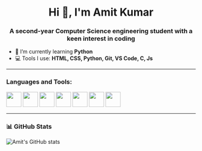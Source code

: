 <h1 align="center">Hi 👋, I'm Amit Kumar</h1>
<h3 align="center">A second-year Computer Science engineering student with a keen interest in coding</h3>

- 🔭 I’m currently learning **Python**    
- 💻 Tools I use: **HTML, CSS, Python, Git, VS Code, C, Js**

---

<h3 align="left">Languages and Tools:</h3>
<p align="left">
  <img src="https://cdn.jsdelivr.net/gh/devicons/devicon/icons/html5/html5-original.svg" width="40"/>
  <img src="https://cdn.jsdelivr.net/gh/devicons/devicon/icons/css3/css3-original.svg" width="40"/>
  <img src="https://cdn.jsdelivr.net/gh/devicons/devicon/icons/python/python-original.svg" width="40"/>
  <img src="https://cdn.jsdelivr.net/gh/devicons/devicon/icons/git/git-original.svg" width="40"/>
  <img src="https://cdn.jsdelivr.net/gh/devicons/devicon/icons/vscode/vscode-original.svg" width="40"/>
   <img src="https://cdn.jsdelivr.net/gh/devicons/devicon/icons/c/c-original.svg" width="40"/>
   <img src="https://cdn.jsdelivr.net/gh/devicons/devicon/javascript/javascript/vscode-original.svg" width="40"/>
</p>

---

### 📊 GitHub Stats
![Amit's GitHub stats](https://github-readme-stats.vercel.app/api?username=your-github-username&show_icons=true&theme=radical)

<!-- Replace "your-github-username" with your actual GitHub username -->
